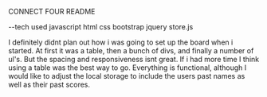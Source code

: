 CONNECT FOUR README

--tech used
javascript
html
css
bootstrap
jquery
store.js

I definitely didnt plan out how i was going to set up the board when i started. At first it was a table, then a bunch of divs, and finally a number of ul's. But the spacing and responsiveness isnt great. If i had more time I think using a table was the best way to go. Everything is functional, although I would like to adjust the local storage to include the users past names as well as their past scores.